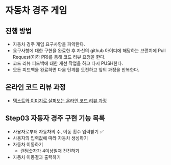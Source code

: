 # 자동차 경주 게임
## 진행 방법
* 자동차 경주 게임 요구사항을 파악한다.
* 요구사항에 대한 구현을 완료한 후 자신의 github 아이디에 해당하는 브랜치에 Pull Request(이하 PR)를 통해 코드 리뷰 요청을 한다.
* 코드 리뷰 피드백에 대한 개선 작업을 하고 다시 PUSH한다.
* 모든 피드백을 완료하면 다음 단계를 도전하고 앞의 과정을 반복한다.

## 온라인 코드 리뷰 과정
* [텍스트와 이미지로 살펴보는 온라인 코드 리뷰 과정](https://github.com/next-step/nextstep-docs/tree/master/codereview)

## Step03 자동자 경주 구현 기능 목록
- 사용자로부터 자동차의 수, 이동 횟수 입력받기 :white_check_mark:
- 사용자의 입력값에 따라 자동차 생성하기 
- 자동차 이동하기
    - 랜덤숫자가 4이상일때 전진하기
- 자동차 이동결과 출력하기